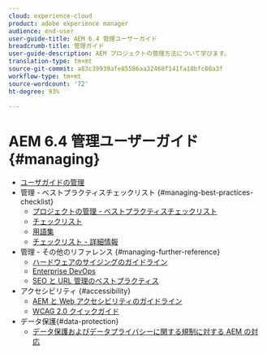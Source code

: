 ```yaml
---
cloud: experience-cloud
product: adobe experience manager
audience: end-user
user-guide-title: AEM 6.4 管理ユーザーガイド
breadcrumb-title: 管理ガイド
user-guide-description: AEM プロジェクトの管理方法について学びます。
translation-type: tm+mt
source-git-commit: a83c39939afe85586aa32460f141fa18bfc80a3f
workflow-type: tm+mt
source-wordcount: '72'
ht-degree: 93%

---
```



# AEM 6.4 管理ユーザーガイド  {#managing}

+ [ユーザガイドの管理](home.md)
+ 管理 - ベストプラクティスチェックリスト {#managing-best-practices-checklist}
   + [プロジェクトの管理 - ベストプラクティスチェックリスト](best-practices.md)
   + [チェックリスト](best-practices-checklist.md)
   + [用語集](best-practices-glossary.md)
   + [チェックリスト - 詳細情報](best-practices-further-reference.md)
+ 管理 - その他のリファレンス {#managing-further-reference}
   + [ハードウェアのサイジングのガイドライン](hardware-sizing-guidelines.md)
   + [Enterprise DevOps](enterprise-devops.md)
   + [SEO と URL 管理のベストプラクティス](seo-and-url-management.md)
+ アクセシビリティ {#accessibility}
   + [AEM と Web アクセシビリティのガイドライン](web-accessibility.md)
   + [WCAG 2.0 クイックガイド](qg-wcag.md)
+ データ保護{#data-protection}
   + [データ保護およびデータプライバシーに関する規制に対する AEM の対応](data-protection-and-privacy.md)

